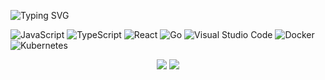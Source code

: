 

![Typing SVG](https://readme-typing-svg.herokuapp.com?font=ubuntu&color=%23000000&lines=Hi+there%2C+I'm+Duc+Khue+%7Bduckhue01%7D++%F0%9F%91%8B%F0%9F%91%8B%F0%9F%91%8B&height=30)

![JavaScript](https://img.shields.io/badge/javascript-%23323330.svg?style=for-the-badge&logo=javascript&logoColor=%23F7DF1E)
![TypeScript](https://img.shields.io/badge/typescript-%23007ACC.svg?style=for-the-badge&logo=typescript&logoColor=white)
![React](https://img.shields.io/badge/react-%2320232a.svg?style=for-the-badge&logo=react&logoColor=%2361DAFB)
![Go](https://img.shields.io/badge/go-%2300ADD8.svg?style=for-the-badge&logo=go&logoColor=white)
![Visual Studio Code](https://img.shields.io/badge/Visual%20Studio%20Code-0078d7.svg?style=for-the-badge&logo=visual-studio-code&logoColor=white)
![Docker](https://img.shields.io/badge/docker-%230db7ed.svg?style=for-the-badge&logo=docker&logoColor=white)
![Kubernetes](https://img.shields.io/badge/kubernetes-%23326ce5.svg?style=for-the-badge&logo=kubernetes&logoColor=white)

<div align="center">
  <img src="https://github-readme-streak-stats.herokuapp.com/?user=duckhue01&center=true">
  <img src="https://media.giphy.com/media/SmwsaXanCdOxy/giphy.gif">
</div>
